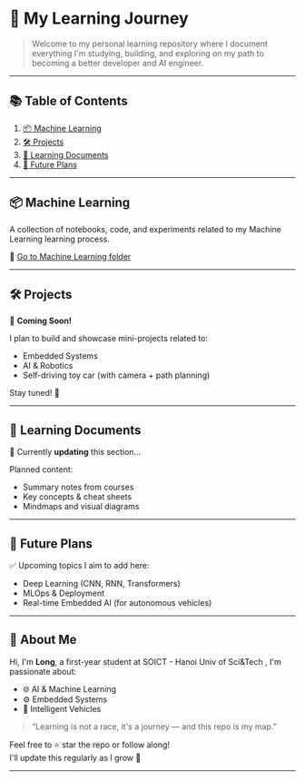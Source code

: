 # 🚀 My Learning Journey

> Welcome to my personal learning repository where I document everything I'm studying, building, and exploring on my path to becoming a better developer and AI engineer.

---

## 📚 Table of Contents

1. [📦 Machine Learning](#-machine-learning)
2. [🛠️ Projects](#️-projects)
3. [📝 Learning Documents](#-learning-documents)
4. [📌 Future Plans](#-future-plans)

---

## 📦 Machine Learning

A collection of notebooks, code, and experiments related to my Machine Learning learning process.

🔗 [Go to Machine Learning folder](https://github.com/LonggGang/Learning/tree/ae32c2b4472753873c20fcf6b271c8f28f9a39e4/Machine%20Learning)

---

## 🛠️ Projects

🚧 **Coming Soon!**

I plan to build and showcase mini-projects related to:
- Embedded Systems
- AI & Robotics
- Self-driving toy car (with camera + path planning)

Stay tuned! 🚀

---

## 📝 Learning Documents

📖 Currently **updating** this section...

Planned content:
- Summary notes from courses
- Key concepts & cheat sheets
- Mindmaps and visual diagrams
---

## 📌 Future Plans

✅ Upcoming topics I aim to add here:
- Deep Learning (CNN, RNN, Transformers)
- MLOps & Deployment
- Real-time Embedded AI (for autonomous vehicles)

---

## 🙋 About Me

Hi, I'm **Long**, a first-year student at SOICT - Hanoi Univ of Sci&Tech , I'm passionate about:
- 🌐 AI & Machine Learning
- ⚙️ Embedded Systems
- 🚗 Intelligent Vehicles

> “Learning is not a race, it's a journey — and this repo is my map.”

Feel free to ⭐ star the repo or follow along!  
I'll update this regularly as I grow 🌱

---
